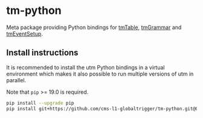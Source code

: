 # tm-python

Meta package providing Python bindings for
[tmTable](https://github.com/cms-l1-globaltrigger/tm-table),
[tmGrammar](https://github.com/cms-l1-globaltrigger/tm-grammar) and
[tmEventSetup](https://github.com/cms-l1-globaltrigger/tm-eventsetup).

## Install instructions

It is recommended to install the utm Python bindings in a virtual environment
which makes it also possible to run multiple versions of utm in parallel.

Note that `pip` >= 19.0 is required.

```bash
pip install --upgrade pip
pip install git+https://github.com/cms-l1-globaltrigger/tm-python.git@0.11.0
```
